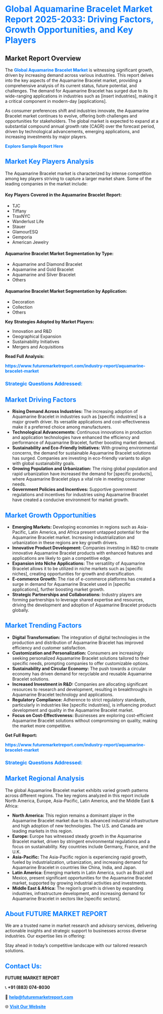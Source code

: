 <h1 style="color: #007BFF;">Global Aquamarine Bracelet Market Report 2025-2033: Driving Factors, Growth Opportunities, and Key Players</h1>

<section id="overview">
<h2>Market Report Overview</h2>
<p>The <a href="https://www.futuremarketreport.com/industry-report/aquamarine-bracelet-market" style="color: #007BFF; text-decoration: none;"><strong>Global Aquamarine Bracelet Market</strong></a> is witnessing significant growth, driven by increasing demand across various industries. This report delves into the key aspects of the Aquamarine Bracelet market, providing a comprehensive analysis of its current status, future potential, and challenges. The demand for Aquamarine Bracelet has surged due to its wide-ranging applications in industries such as [insert industries], making it a critical component in modern-day [applications].</p>
<p>As consumer preferences shift and industries innovate, the Aquamarine Bracelet market continues to evolve, offering both challenges and opportunities for stakeholders. The global market is expected to expand at a substantial compound annual growth rate (CAGR) over the forecast period, driven by technological advancements, emerging applications, and increasing investments by major players.</p>
</section>

<section id="overview">
<p><a href="https://www.futuremarketreport.com/request-sample/reportId=56038" style="color: #007BFF; text-decoration: none;"><strong>Explore Sample Report Here</strong></a></p>
</section>

<section id="key-players">
<h2 style="color: #007BFF;">Market Key Players Analysis</h2>
<p>The Aquamarine Bracelet market is characterized by intense competition among key players striving to capture a larger market share. Some of the leading companies in the market include:</p>
<h4>Key Players Covered in the Aquamarine Bracelet Report:</h4>
<ul><li>TJC</li><li>Tiffany</li><li>TraxNYC</li><li>Wanderlust Life</li><li>Stauer</li><li>GlamourESQ</li><li>Gemporia</li><li>American Jewelry</li></ul>
<h4>Aquamarine Bracelet Market Segmentation by Type:</h4>
<ul><li>Aquamarine and Diamond Bracelet</li><li>Aquamarine and Gold Bracelet</li><li>Aquamarine and Silver Bracelet</li><li>Others</li></ul>

<h4>Aquamarine Bracelet Market Segmentation by Application:</h4>
<ul><li>Decoration</li><li>Collection</li><li>Others</li></ul>
<p><strong>Key Strategies Adopted by Market Players:</strong></p>
<ul>
<li>Innovation and R&D</li>
<li>Geographical Expansion</li>
<li>Sustainability Initiatives</li>
<li>Mergers and Acquisitions</li>
</ul>
</section>

<section>
<p><strong>Read Full Analysis: </strong></p><a href="https://www.futuremarketreport.com/industry-report/aquamarine-bracelet-market" style="color: #007BFF; text-decoration: none;"><strong>https://www.futuremarketreport.com/industry-report/aquamarine-bracelet-market</strong></a>
<h3 style="color: #007BFF;">Strategic Questions Addressed:</h3>
</section>

<section id="driving-factors">
<h2 style="color: #007BFF;">Market Driving Factors</h2>
<ul>
<li><strong>Rising Demand Across Industries:</strong> The increasing adoption of Aquamarine Bracelet in industries such as [specific industries] is a major growth driver. Its versatile applications and cost-effectiveness make it a preferred choice among manufacturers.</li>
<li><strong>Technological Advancements:</strong> Continuous innovations in production and application technologies have enhanced the efficiency and performance of Aquamarine Bracelet, further boosting market demand.</li>
<li><strong>Sustainability and Eco-Friendly Initiatives:</strong> With growing environmental concerns, the demand for sustainable Aquamarine Bracelet solutions has surged. Companies are investing in eco-friendly variants to align with global sustainability goals.</li>
<li><strong>Growing Population and Urbanization:</strong> The rising global population and rapid urbanization have increased the demand for [specific products], where Aquamarine Bracelet plays a vital role in meeting consumer needs.</li>
<li><strong>Government Policies and Incentives:</strong> Supportive government regulations and incentives for industries using Aquamarine Bracelet have created a conducive environment for market growth.</li>
</ul>
</section>

<section id="growth-opportunities">
<h2 style="color: #007BFF;">Market Growth Opportunities</h2>
<ul>
<li><strong>Emerging Markets:</strong> Developing economies in regions such as Asia-Pacific, Latin America, and Africa present untapped potential for the Aquamarine Bracelet market. Increasing industrialization and urbanization in these regions are key growth drivers.</li>
<li><strong>Innovative Product Development:</strong> Companies investing in R&D to create innovative Aquamarine Bracelet products with enhanced features and applications are likely to gain a competitive edge.</li>
<li><strong>Expansion into Niche Applications:</strong> The versatility of Aquamarine Bracelet allows it to be utilized in niche markets such as [specific niches], creating opportunities for growth and diversification.</li>
<li><strong>E-commerce Growth:</strong> The rise of e-commerce platforms has created a surge in demand for Aquamarine Bracelet used in [specific applications], further boosting market growth.</li>
<li><strong>Strategic Partnerships and Collaborations:</strong> Industry players are forming partnerships to leverage shared expertise and resources, driving the development and adoption of Aquamarine Bracelet products globally.</li>
</ul>
</section>

<section id="trending-factors">
<h2 style="color: #007BFF;">Market Trending Factors</h2>
<ul>
<li><strong>Digital Transformation:</strong> The integration of digital technologies in the production and distribution of Aquamarine Bracelet has improved efficiency and customer satisfaction.</li>
<li><strong>Customization and Personalization:</strong> Consumers are increasingly seeking personalized Aquamarine Bracelet solutions tailored to their specific needs, prompting companies to offer customizable options.</li>
<li><strong>Sustainability and Circular Economy:</strong> The push towards a circular economy has driven demand for recyclable and reusable Aquamarine Bracelet solutions.</li>
<li><strong>Increased Investment in R&D:</strong> Companies are allocating significant resources to research and development, resulting in breakthroughs in Aquamarine Bracelet technology and applications.</li>
<li><strong>Regulatory Compliance:</strong> Adherence to strict regulatory standards, particularly in industries like [specific industries], is influencing product development and quality in the Aquamarine Bracelet market.</li>
<li><strong>Focus on Cost-Effectiveness:</strong> Businesses are exploring cost-efficient Aquamarine Bracelet solutions without compromising on quality, making the market more competitive.</li>
</ul>
</section>

<section>
<p><strong>Get Full Report: </strong></p><a href="https://www.futuremarketreport.com/industry-report/aquamarine-bracelet-market" style="color: #007BFF; text-decoration: none;"><strong>https://www.futuremarketreport.com/industry-report/aquamarine-bracelet-market</strong></a>
<h3 style="color: #007BFF;">Strategic Questions Addressed:</h3>
</section>


<section id="regional-analysis">
<h2 style="color: #007BFF;">Market Regional Analysis</h2>
<p>The global Aquamarine Bracelet market exhibits varied growth patterns across different regions. The key regions analyzed in this report include North America, Europe, Asia-Pacific, Latin America, and the Middle East & Africa:</p>
<ul>
<li><strong>North America:</strong> This region remains a dominant player in the Aquamarine Bracelet market due to its advanced industrial infrastructure and high adoption of new technologies. The U.S. and Canada are leading markets in this region.</li>
<li><strong>Europe:</strong> Europe has witnessed steady growth in the Aquamarine Bracelet market, driven by stringent environmental regulations and a focus on sustainability. Key countries include Germany, France, and the U.K.</li>
<li><strong>Asia-Pacific:</strong> The Asia-Pacific region is experiencing rapid growth, fueled by industrialization, urbanization, and increasing demand for Aquamarine Bracelet in countries like China, India, and Japan.</li>
<li><strong>Latin America:</strong> Emerging markets in Latin America, such as Brazil and Mexico, present significant opportunities for the Aquamarine Bracelet market, supported by growing industrial activities and investments.</li>
<li><strong>Middle East & Africa:</strong> The region’s growth is driven by expanding industries, infrastructure development, and increasing demand for Aquamarine Bracelet in sectors like [specific sectors].</li>
</ul>
</section>

<footer>
<h2 style="color: #007BFF;">About FUTURE MARKET REPORT</h2>
<p>We are a trusted name in market research and advisory services, delivering actionable insights and strategic support to businesses across diverse industries. Our expertise lies in offering:</p>

<p>Stay ahead in today’s competitive landscape with our tailored research solutions.</p>

<h2 style="color: #007BFF;">Contact Us:</h2>
<p><strong>FUTURE MARKET REPORT</strong></p>
<p>📞 <strong>+91 (883) 074-8030</strong></p>
<p>📧 <strong><a href="mailto:help@futuremarketreport.com" style="color: #007BFF;">help@futuremarketreport.com</a></strong></p>
<p>🌐 <strong><a href="https://www.futuremarketreport.com/" style="color: #007BFF;">Visit Our Website</a></strong></p>
</footer>
